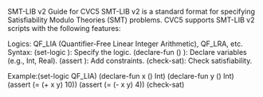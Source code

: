 SMT-LIB v2 Guide for CVC5
SMT-LIB v2 is a standard format for specifying Satisfiability Modulo Theories (SMT) problems. CVC5 supports SMT-LIB v2 scripts with the following features:

Logics: QF_LIA (Quantifier-Free Linear Integer Arithmetic), QF_LRA, etc.
Syntax:
(set-logic <logic>): Specify the logic.
(declare-fun <name> () <type>): Declare variables (e.g., Int, Real).
(assert <expression>): Add constraints.
(check-sat): Check satisfiability.


Example:(set-logic QF_LIA)
(declare-fun x () Int)
(declare-fun y () Int)
(assert (= (+ x y) 10))
(assert (= (- x y) 4))
(check-sat)



